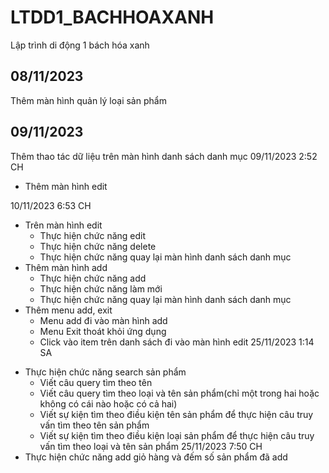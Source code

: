 # LTDD1_BACHHOAXANH
Lập trình di động 1 bách hóa xanh

## 08/11/2023
Thêm màn hình quản lý loại sản phẩm

## 09/11/2023
Thêm thao tác dữ liệu trên màn hình danh sách danh mục 
09/11/2023 2:52 CH
+ Thêm màn hình edit 


10/11/2023 6:53 CH
+ Trên màn hình edit  
    - Thực hiện chức năng edit
    - Thực hiện chức năng delete
    - Thực hiện chức năng quay lại màn hình danh sách danh mục
+ Thêm màn hình add 
    - Thực hiện chức năng add
    - Thực hiện chức năng làm mới
    - Thực hiện chức năng quay lại màn hình danh sách danh mục
+ Thêm menu add, exit 
    - Menu add đi vào màn hình add
    - Menu Exit thoát khỏi ứng dụng
    - Click vào item trên danh sách đi vào màn hình edit
25/11/2023 1:14 SA
- Thực hiện chức năng search sản phẩm
    - Viết câu query tìm theo tên
    - Viết câu query tìm theo loại và tên sản phẩm(chỉ một trong hai hoặc không có cái nào hoặc có cả hai)
    - Viết sự kiện tìm theo điều kiện tên sản phẩm để thực hiện câu truy vấn tìm theo tên sản phẩm
    - Viết sự kiện tìm theo điều kiện loại sản phẩm để thực hiện câu truy vấn tìm theo loại và tên sản phẩm
25/11/2023 7:50 CH
- Thực hiện chức năng add giỏ hàng và đếm số sản phẩm đã add
